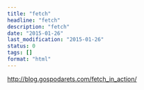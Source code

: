 ```yaml
---
title: "fetch"
headline: "fetch"
description: "fetch"
date: "2015-01-26"
last_modification: "2015-01-26"
status: 0
tags: []
format: "html"
---
```


http://blog.gospodarets.com/fetch_in_action/